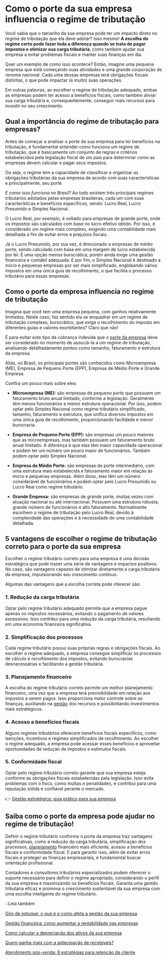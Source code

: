 # Como o porte da sua empresa influencia o regime de tributação

Você sabia que o tamanho da sua empresa pode ter um impacto direto no regime de tributação que ela deve adotar? Isso mesmo! **A escolha do regime certo pode fazer toda a diferença quando se trata de pagar impostos e otimizar sua carga tributária**, como também ajudar sua empresa a evitar problemas fiscais e manter suas finanças em dia.

Quer um exemplo de como isso acontece? Então, imagine uma pequena empresa que está começando suas atividades e uma grande corporação de renome nacional. Cada uma dessas empresas terá obrigações fiscais distintas, o que pode impactar (e muito) suas operações.

Em outras palavras, ao escolher o regime de tributação adequado, ambas as empresas podem ter acesso a benefícios fiscais, como também aliviar sua carga tributária e, consequentemente, conseguir mais recursos para investir no seu crescimento.

## Qual a importância do regime de tributação para empresas?

Antes de começar a analisar o porte da sua empresa para ter benefícios na tributação, é fundamental entender como funciona um regime de tributação, que é basicamente um conjunto de regras e critérios estabelecidos pela legislação fiscal de um país para determinar como as empresas devem calcular e pagar seus impostos.

Ou seja, o regime tem a capacidade de classificar e organizar as obrigações tributárias da sua empresa de acordo com suas características e principalmente, seu porte.

*E como isso funciona no Brasil?* Ao todo existem três principais regimes tributários adotados pelas empresas brasileiras, cada um com suas características e benefícios específicos, sendo: Lucro Real, Lucro Presumido e Simples Nacional.

O Lucro Real, por exemplo, é voltado para empresas de grande porte, onde os impostos são calculados com base no lucro efetivo obtido. Por isso, é considerado um regime mais complexo, exigindo uma contabilidade mais detalhada a fim de evitar erros e prejuízos fiscais.

Já o Lucro Presumido, por sua vez, é direcionado a empresas de médio porte, sendo calculado com base em uma margem de lucro estabelecida por lei. É uma opção menos burocrática, porém ainda exige uma gestão financeira e contábil adequada. E por fim, o Simples Nacional é destinado a micro e pequenas empresas por ser mais simplificado, englobando vários impostos em uma única guia de recolhimento, o que facilita o processo tributário para essas empresas.

## Como o porte da empresa influencia no regime de tributação

Imagina que você tem uma empresa pequena, com ganhos relativamente limitados. Neste caso, faz sentido ela se enquadrar em um regime de tributação complexo, burocrático, que exige o recolhimento do imposto em diferentes guias e valores exorbitantes? Claro que não!

É para evitar este tipo de cobrança indevida que o [porte da empresa](https://meubolso.mercadopago.com.br/porte-da-empresa) deve ser considerado no momento de associá-la a um regime de tributação, analisando detalhadamente pontos como tamanho, faturamento e estrutura da empresa.

Aliás, no Brasil, os principais portes são conhecidos como Microempresa (ME), Empresa de Pequeno Porte (EPP), Empresa de Médio Porte e Grande Empresa.

Confira um pouco mais sobre eles:

- **Microempresa (ME):** são empresas de pequeno porte que possuem um faturamento bruto anual limitado, conforme a legislação. Geralmente têm menos funcionários e menor estrutura operacional. Por isso, podem optar pelo Simples Nacional como regime tributário simplificado, tamanho, faturamento e estrutura, que unifica diversos impostos em uma única guia de recolhimento, proporcionando facilidade e menor burocracia.

- **Empresa de Pequeno Porte (EPP):** são empresas um pouco maiores que as microempresas, mas também possuem um faturamento bruto anual limitado. A diferença é que elas têm maior capacidade operacional e podem ter um número um pouco maior de funcionários. Também podem optar pelo Simples Nacional.

- **Empresa de Médio Porte:** são empresas de porte intermediário, com uma estrutura mais estabelecida e faturamento maior em relação às micro e pequenas empresas. Além disso, elas têm um número considerável de funcionários e podem optar pelo Lucro Presumido ou Lucro Real como regime tributário.

- **Grande Empresa:** são empresas de grande porte, muitas vezes com atuação nacional ou até internacional. Possuem uma estrutura robusta, grande número de funcionários e alto faturamento. Normalmente escolhem o regime de tributação pelo Lucro Real, devido à complexidade das operações e à necessidade de uma contabilidade detalhada.

## 5 vantagens de escolher o regime de tributação correto para o porte da sua empresa

Escolher o regime tributário correto para uma empresa é uma decisão estratégica que pode trazer uma série de vantagens e impactos positivos. No caso, são vantagens capazes de otimizar diretamente a carga tributária da empresa, impulsionando seu crescimento contínuo.

Algumas das vantagens que a escolha correta pode oferecer são:

### 1. Redução da carga tributária

Optar pelo regime tributário adequado permite que a empresa pague apenas os impostos necessários, evitando o pagamento de valores excessivos. Isso contribui para uma redução da carga tributária, resultando em uma economia financeira significativa.

### 2. Simplificação dos processos

Cada regime tributário possui suas próprias regras e obrigações fiscais. Ao escolher o regime adequado, a empresa consegue simplificar os processos de cálculo e recolhimento dos impostos, evitando burocracias desnecessárias e facilitando a gestão tributária.

### 3. Planejamento financeiro

A escolha do regime tributário correto permite um melhor planejamento financeiro, uma vez que a empresa terá previsibilidade em relação aos impostos a serem pagos. Isso proporciona maior controle sobre as finanças, auxiliando na [gestão](https://meubolso.mercadopago.com.br/gestao-integrada) dos recursos e possibilitando investimentos mais estratégicos.

### 4. Acesso a benefícios fiscais

Alguns regimes tributários oferecem benefícios fiscais específicos, como isenções, incentivos e regimes simplificados de recolhimento. Ao escolher o regime adequado, a empresa pode acessar esses benefícios e aproveitar oportunidades de redução de impostos e estímulos fiscais.

### 5. Conformidade fiscal

Optar pelo regime tributário correto garante que sua empresa esteja conforme as obrigações fiscais estabelecidas pela legislação. Isso evita problemas com o fisco, como multas e penalidades, e contribui para uma reputação sólida e confiável perante o mercado.

👉 [Gestão estratégica: guia prático para sua empresa](https://meubolso.mercadopago.com.br/guia-pratico-gestao-estrategica)

## Saiba como o porte da empresa pode ajudar no regime de tributação!

Definir o regime tributário conforme o porte da empresa traz vantagens significativas, como a redução da carga tributária, simplificação dos processos, [planejamento](https://meubolso.mercadopago.com.br/planejamento-empresarial-sua-empresa-para-proximo-ano) financeiro mais eficiente, acesso a benefícios fiscais e conformidade fiscal. E para garantir isso, além de evitar erros fiscais e proteger as finanças empresariais, é fundamental buscar orientação profissional.

Contadores e consultores tributários especializados podem oferecer o suporte necessário para definir o regime apropriado, considerando o perfil da sua empresa e maximizando os benefícios fiscais. Garanta uma gestão tributária eficaz e promova o crescimento sustentável da sua empresa com uma escolha inteligente do regime tributário.

💡Leia também

[Giro de estoque: o que é e como afeta a gestão da sua empresa](https://meubolso.mercadopago.com.br/giro-de-estoque)

[Gestão financeira: como aumentar a rentabilidade nas empresas](https://meubolso.mercadopago.com.br/como-aumentar-a-rentabilidade-nas-empresas)

[Como calcular a depreciação dos ativos da sua empresa](https://meubolso.mercadopago.com.br/depreciacao-dos-ativos)

[Quem ganha mais com a antecipação de recebíveis?](https://meubolso.mercadopago.com.br/quem-ganha-mais-com-a-antecipacao-de-recebiveis)

[Atendimento pós-venda: 8 estratégias para retenção de cliente](https://meubolso.mercadopago.com.br/atendimento-pos-venda-estrategias-reten%C3%A7%C3%A3o-de-cliente)